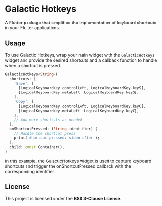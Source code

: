 # Galactic Hotkeys

A Flutter package that simplifies the implementation of keyboard shortcuts in your Flutter applications.

## Usage

To use Galactic Hotkeys, wrap your main widget with the `GalacticHotkeys` widget and provide the desired shortcuts and a callback function to handle when a shortcut is pressed.

```dart
GalacticHotkeys<String>(
  shortcuts: {
    'Save': [
      [LogicalKeyboardKey.controlLeft, LogicalKeyboardKey.keyS],
      [LogicalKeyboardKey.metaLeft, LogicalKeyboardKey.keyS],
    ],
    'Copy': [
      [LogicalKeyboardKey.controlLeft, LogicalKeyboardKey.keyC],
      [LogicalKeyboardKey.metaLeft, LogicalKeyboardKey.keyC],
    ],
    // Add more shortcuts as needed
  },
  onShortcutPressed: (String identifier) {
    // Handle the shortcut press
    print('Shortcut pressed: $identifier');
  },
  child: const Container(),
)
```

In this example, the GalacticHotkeys widget is used to capture keyboard shortcuts and trigger the onShortcutPressed callback with the corresponding identifier.

## License

This project is licensed under the **BSD 3-Clause License**.


